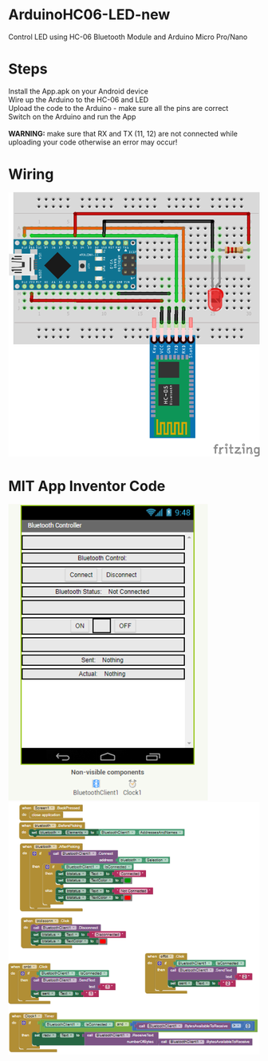 # ArduinoHC06-LED-new
Control LED using HC-06 Bluetooth Module and Arduino Micro Pro/Nano

# Steps
Install the App.apk on your Android device <br />
Wire up the Arduino to the HC-06 and LED <br />
Upload the code to the Arduino - make sure all the pins are correct <br />
Switch on the Arduino and run the App <br />
<br />
**WARNING:** make sure that RX and TX (11, 12) are not connected while uploading your code otherwise an error may occur!

# Wiring

<img src="doc/wiring.png" width="600">

# MIT App Inventor Code

<img src="doc/layout.PNG" width="400">
<img src="doc/blocks.PNG" width="601">
